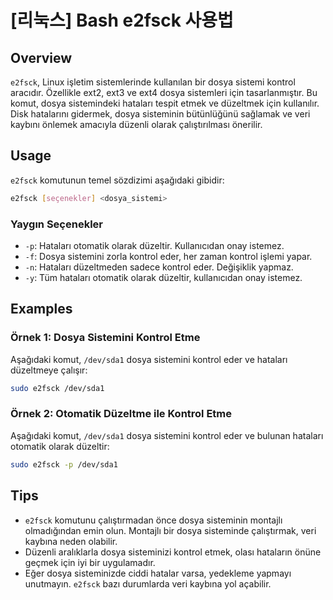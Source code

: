 # [리눅스] Bash e2fsck 사용법

## Overview
`e2fsck`, Linux işletim sistemlerinde kullanılan bir dosya sistemi kontrol aracıdır. Özellikle ext2, ext3 ve ext4 dosya sistemleri için tasarlanmıştır. Bu komut, dosya sistemindeki hataları tespit etmek ve düzeltmek için kullanılır. Disk hatalarını gidermek, dosya sisteminin bütünlüğünü sağlamak ve veri kaybını önlemek amacıyla düzenli olarak çalıştırılması önerilir.

## Usage
`e2fsck` komutunun temel sözdizimi aşağıdaki gibidir:

```bash
e2fsck [seçenekler] <dosya_sistemi>
```

### Yaygın Seçenekler
- `-p`: Hataları otomatik olarak düzeltir. Kullanıcıdan onay istemez.
- `-f`: Dosya sistemini zorla kontrol eder, her zaman kontrol işlemi yapar.
- `-n`: Hataları düzeltmeden sadece kontrol eder. Değişiklik yapmaz.
- `-y`: Tüm hataları otomatik olarak düzeltir, kullanıcıdan onay istemez.

## Examples
### Örnek 1: Dosya Sistemini Kontrol Etme
Aşağıdaki komut, `/dev/sda1` dosya sistemini kontrol eder ve hataları düzeltmeye çalışır:

```bash
sudo e2fsck /dev/sda1
```

### Örnek 2: Otomatik Düzeltme ile Kontrol Etme
Aşağıdaki komut, `/dev/sda1` dosya sistemini kontrol eder ve bulunan hataları otomatik olarak düzeltir:

```bash
sudo e2fsck -p /dev/sda1
```

## Tips
- `e2fsck` komutunu çalıştırmadan önce dosya sisteminin montajlı olmadığından emin olun. Montajlı bir dosya sisteminde çalıştırmak, veri kaybına neden olabilir.
- Düzenli aralıklarla dosya sisteminizi kontrol etmek, olası hataların önüne geçmek için iyi bir uygulamadır.
- Eğer dosya sisteminizde ciddi hatalar varsa, yedekleme yapmayı unutmayın. `e2fsck` bazı durumlarda veri kaybına yol açabilir.